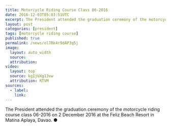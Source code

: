 ```yaml
---
title: Motorcycle Riding Course Class 06-2016
date: 2016-12-03T05:03:51UTC
excerpt: The President attended the graduation ceremony of the motorcycle riding course class 06-2016 on 2 December 2016 at the Feliz Beach Resort in Matina Aplaya, Davao.
layout: post
categories: [president]
tags: [motorcycle riding course]
published: true
permalink: /news/ol7Rk4r9dAP3q5j
image:
  layout: auto_width
  source: 
  attribution: 
video:
  layout: top
  source: kgIjUXg13vw
  attribution: RTVM
sources:
  - label:
    link:
---
```


The President attended the graduation ceremony of the motorcycle riding course class 06-2016 on 2 December 2016 at the Feliz Beach Resort in Matina Aplaya, Davao.
&#x25cf;
